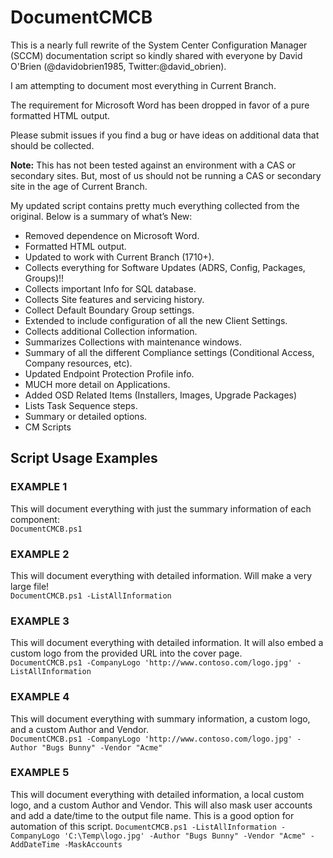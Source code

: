 DocumentCMCB
=========

This is a nearly full rewrite of the System Center Configuration Manager (SCCM) documentation script so kindly shared with everyone by David O'Brien (@davidobrien1985, Twitter:@david_obrien).

I am attempting to document most everything in Current Branch.

The requirement for Microsoft Word has been dropped in favor of a pure formatted HTML output.

Please submit issues if you find a bug or have ideas on additional data that should be collected.

<b>Note:</b>  This has not been tested against an environment with a CAS or secondary sites.  But, most of us should not be running a CAS or secondary site in the age of Current Branch.

My updated script contains pretty much everything collected from the original.  Below is a summary of what’s New:  
  *	Removed dependence on Microsoft Word.  
  *	Formatted HTML output.  
  *	Updated to work with Current Branch (1710+).  
  *	Collects everything for Software Updates (ADRS, Config, Packages, Groups)!!  
  *	Collects important Info for SQL database.  
  *	Collects Site features and servicing history.  
  *	Collect Default Boundary Group settings.  
  *	Extended to include configuration of all the new Client Settings.  
  *	Collects additional Collection information.  
  *	Summarizes Collections with maintenance windows.  
  *	Summary of all the different Compliance settings (Conditional Access, Company resources, etc).  
  *	Updated Endpoint Protection Profile info.  
  *	MUCH more detail on Applications.  
  *	Added OSD Related Items (Installers, Images, Upgrade Packages)  
  *	Lists Task Sequence steps.  
  *	Summary or detailed options.  
  *	CM Scripts  

Script Usage Examples
--------------------
### EXAMPLE 1
This will document everything with just the summary information of each component:  
 ```DocumentCMCB.ps1```
### EXAMPLE 2
This will document everything with detailed information.  Will make a very large file!  
 ```DocumentCMCB.ps1 -ListAllInformation```
### EXAMPLE 3
This will document everything with detailed information. It will also embed a custom logo from the provided URL into the cover page.  
 ```DocumentCMCB.ps1 -CompanyLogo 'http://www.contoso.com/logo.jpg' -ListAllInformation```
### EXAMPLE 4
This will document everything with summary information, a custom logo, and a custom Author and Vendor.  
 ```DocumentCMCB.ps1 -CompanyLogo 'http://www.contoso.com/logo.jpg' -Author "Bugs Bunny" -Vendor "Acme"```
### EXAMPLE 5
This will document everything with detailed information, a local custom logo, and a custom Author and Vendor.  This will also mask user accounts and add a date/time to the output file name.  This is a good option for automation of this script.
 ```DocumentCMCB.ps1 -ListAllInformation -CompanyLogo 'C:\Temp\logo.jpg' -Author "Bugs Bunny" -Vendor "Acme" -AddDateTime -MaskAccounts```
